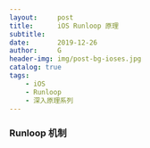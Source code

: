 ```yaml
---
layout:     post
title:      iOS Runloop 原理
subtitle:   
date:       2019-12-26
author:     G
header-img: img/post-bg-ioses.jpg
catalog: true
tags:
    - iOS
    - Runloop
    - 深入原理系列
---
```




### Runloop 机制
